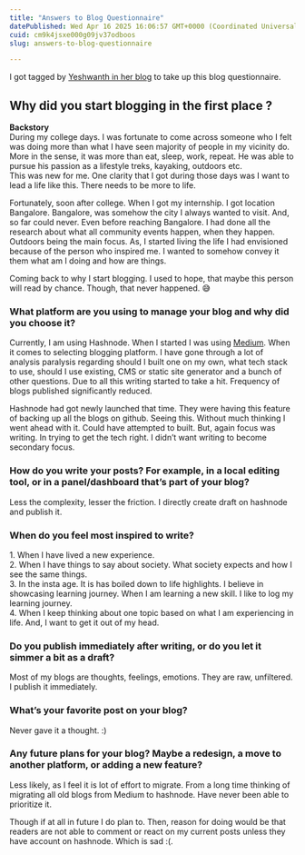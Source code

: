 ```yaml
---
title: "Answers to Blog Questionnaire"
datePublished: Wed Apr 16 2025 16:06:57 GMT+0000 (Coordinated Universal Time)
cuid: cm9k4jsxe000g09jv37odboos
slug: answers-to-blog-questionnaire

---
```


I got tagged by [Yeshwanth in her blog](https://swamiyeswanth.com/blog/blog-questionnaire/) to take up this blog questionnaire.

## Why did you start blogging in the first place ?

**Backstory**  
During my college days. I was fortunate to come across someone who I felt was doing more than what I have seen majority of people in my vicinity do. More in the sense, it was more than eat, sleep, work, repeat. He was able to pursue his passion as a lifestyle treks, kayaking, outdoors etc.  
This was new for me. One clarity that I got during those days was I want to lead a life like this. There needs to be more to life.  
  
Fortunately, soon after college. When I got my internship. I got location Bangalore. Bangalore, was somehow the city I always wanted to visit. And, so far could never. Even before reaching Bangalore. I had done all the research about what all community events happen, when they happen. Outdoors being the main focus. As, I started living the life I had envisioned because of the person who inspired me. I wanted to somehow convey it them what am I doing and how are things.

Coming back to why I start blogging. I used to hope, that maybe this person will read by chance. Though, that never happened. 😅

### What platform are you using to manage your blog and why did you choose it?

Currently, I am using Hashnode. When I started I was using [Medium](https://mridubhatnagar.medium.com/). When it comes to selecting blogging platform. I have gone through a lot of analysis paralysis regarding should I built one on my own, what tech stack to use, should I use existing, CMS or static site generator and a bunch of other questions. Due to all this writing started to take a hit. Frequency of blogs published significantly reduced.

Hashnode had got newly launched that time. They were having this feature of backing up all the blogs on github. Seeing this. Without much thinking I went ahead with it. Could have attempted to built. But, again focus was writing. In trying to get the tech right. I didn’t want writing to become secondary focus.

### How do you write your posts? For example, in a local editing tool, or in a panel/dashboard that’s part of your blog?

Less the complexity, lesser the friction. I directly create draft on hashnode and publish it.

### When do you feel most inspired to write?

1\. When I have lived a new experience.  
2\. When I have things to say about society. What society expects and how I see the same things.  
3\. In the insta age. It is has boiled down to life highlights. I believe in showcasing learning journey. When I am learning a new skill. I like to log my learning journey.  
4\. When I keep thinking about one topic based on what I am experiencing in life. And, I want to get it out of my head.

### Do you publish immediately after writing, or do you let it simmer a bit as a draft?

Most of my blogs are thoughts, feelings, emotions. They are raw, unfiltered. I publish it immediately.

### What’s your favorite post on your blog?

Never gave it a thought. :)

### Any future plans for your blog? Maybe a redesign, a move to another platform, or adding a new feature?

Less likely, as I feel it is lot of effort to migrate. From a long time thinking of migrating all old blogs from Medium to hashnode. Have never been able to prioritize it.  
  
Though if at all in future I do plan to. Then, reason for doing would be that readers are not able to comment or react on my current posts unless they have account on hashnode. Which is sad :(.